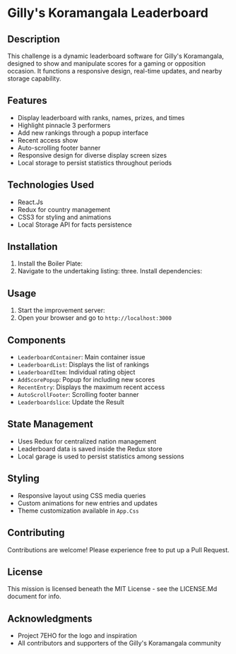 # Gilly's Koramangala Leaderboard

## Description
This challenge is a dynamic leaderboard software for Gilly's Koramangala, designed to show and manipulate scores for a gaming or opposition occasion. It functions a responsive design, real-time updates, and nearby storage capability.


## Features
- Display leaderboard with ranks, names, prizes, and times
- Highlight pinnacle 3 performers
- Add new rankings through a popup interface
- Recent access show
- Auto-scrolling footer banner
- Responsive design for diverse display screen sizes
- Local storage to persist statistics throughout periods

## Technologies Used
- React.Js
- Redux for country management
- CSS3 for styling and animations
- Local Storage API for facts persistence

## Installation
1. Install the Boiler Plate:
2. Navigate to the undertaking listing:
three. Install dependencies:
## Usage
1. Start the improvement server:
2. Open your browser and go to `http://localhost:3000`

## Components
- `LeaderboardContainer`: Main container issue
- `LeaderboardList`: Displays the list of rankings
- `LeaderboardItem`: Individual rating object
- `AddScorePopup`: Popup for including new scores
- `RecentEntry`: Displays the maximum recent access
- `AutoScrollFooter`: Scrolling footer banner
- `Leaderboardslice`: Update the Result


## State Management
- Uses Redux for centralized nation management
- Leaderboard data is saved inside the Redux store
- Local garage is used to persist statistics among sessions

## Styling
- Responsive layout using CSS media queries
- Custom animations for new entries and updates
- Theme customization available in `App.Css`

## Contributing
Contributions are welcome! Please experience free to put up a Pull Request.

## License
This mission is licensed beneath the MIT License - see the LICENSE.Md document for info.

## Acknowledgments
- Project 7EHO for the logo and inspiration
- All contributors and supporters of the Gilly's Koramangala community